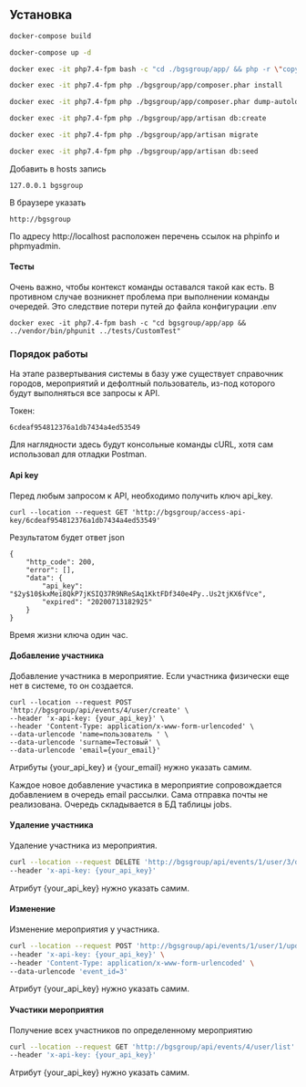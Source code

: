 

## Установка
```bash
docker-compose build

docker-compose up -d

docker exec -it php7.4-fpm bash -c "cd ./bgsgroup/app/ && php -r \"copy('https://getcomposer.org/installer\', 'composer-setup.php');\" && php composer-setup.php"

docker exec -it php7.4-fpm php ./bgsgroup/app/composer.phar install

docker exec -it php7.4-fpm php ./bgsgroup/app/composer.phar dump-autoload

docker exec -it php7.4-fpm php ./bgsgroup/app/artisan db:create

docker exec -it php7.4-fpm php ./bgsgroup/app/artisan migrate

docker exec -it php7.4-fpm php ./bgsgroup/app/artisan db:seed

```

Добавить в hosts запись

```
127.0.0.1 bgsgroup
```

В браузере указать 

```
http://bgsgroup
```

По адресу http://localhost расположен перечень ссылок на phpinfo и phpmyadmin. 

#### Тесты

Очень важно, чтобы контекст команды оставался такой как есть. 
В противном случае возникнет проблема при выполнении команды очередей. 
Это следствие потери путей до файла конфигурации .env 

```
docker exec -it php7.4-fpm bash -c "cd bgsgroup/app/app && ../vendor/bin/phpunit ../tests/CustomTest"
```

### Порядок работы

На этапе развертывания системы 
в базу уже существует справочник городов, мероприятий и дефолтный пользователь, 
из-под которого будут выполняться все запросы к API.

Токен: 
```
6cdeaf954812376a1db7434a4ed53549
```

Для наглядности здесь будут консольные команды cURL, хотя сам использовал для отладки Postman.

#### Api key

Перед любым запросом к API, необходимо получить ключ api_key.  

```
curl --location --request GET 'http://bgsgroup/access-api-key/6cdeaf954812376a1db7434a4ed53549'
```

Результатом будет ответ json

```
{
    "http_code": 200,
    "error": [],
    "data": {
        "api_key": "$2y$10$kxMei8QkP7jKSIQ37R9NReSAq1KktFDf340e4Py..Us2tjKX6fVce",
        "expired": "20200713182925"
    }
}
```

Время жизни ключа один час.

#### Добавление участника

Добавление участника в мероприятие. Если участника физически еще нет в системе, 
то он создается.

```
curl --location --request POST 'http://bgsgroup/api/events/4/user/create' \
--header 'x-api-key: {your_api_key}' \
--header 'Content-Type: application/x-www-form-urlencoded' \
--data-urlencode 'name=пользователь ' \
--data-urlencode 'surname=Тестовый' \
--data-urlencode 'email={your_email}'
```

Атрибуты {your_api_key} и {your_email} нужно указать самим.

Каждое новое добавление участика в мероприятие сопровождается добавлением 
в очередь email рассылки. Сама отправка почты не реализована. 
Очередь складывается в БД таблицы jobs.

#### Удаление участника

Удаление участника из мероприятия.

```bash
curl --location --request DELETE 'http://bgsgroup/api/events/1/user/3/delete' \
--header 'x-api-key: {your_api_key}'
```

Атрибут {your_api_key} нужно указать самим.

#### Изменение

Изменение мероприятия у участника.

```bash
curl --location --request POST 'http://bgsgroup/api/events/1/user/1/update' \
--header 'x-api-key: {your_api_key}' \
--header 'Content-Type: application/x-www-form-urlencoded' \
--data-urlencode 'event_id=3'
```

Атрибут {your_api_key} нужно указать самим.

#### Участики мероприятия

Получение всех участников по определенному мероприятию

```bash
curl --location --request GET 'http://bgsgroup/api/events/4/user/list' \
--header 'x-api-key: {your_api_key}'
```

Атрибут {your_api_key} нужно указать самим.